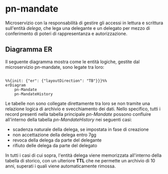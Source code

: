 # pn-mandate

Microservizio con la responsabilità di gestire gli accessi in lettura e scrittura sull'entità _delega_, che lega una delegante e un delegato per mezzo di conferimento di poteri di rappresentanza e autorizzazione.

## Diagramma ER 
Il seguente diagramma mostra come le entità logiche, gestite dal microservizio pn-mandate, sono legate tra loro:

```mermaid

%%{init: {"er": {"layoutDirection": "TB"}}}%%
erDiagram
    pn-Mandate
    pn-MandateHistory

```

Le tabelle non sono collegate direttamente tra loro se non tramite una relazione logica di archivio e svecchiamento dei dati.
Nello specifico, tutti i record presenti nella tabella principale _pn-Mandate_ possono confluire all'interno della tabella _pn-MandateHistory_ nei seguenti casi:
- scadenza naturale della delega, se impostata in fase di creazione
- non accettazione della delega entro 7gg
- revoca della delega da parte del delegante
- rifiuto delle delega da parte del delegato

In tutti i casi di cui sopra, l'entità delega viene memorizzata all'interno della tabella di storico, con un ulteriore **TTL** che ne permette un archivio di 10 anni, superati i quali viene automaticamente rimossa.